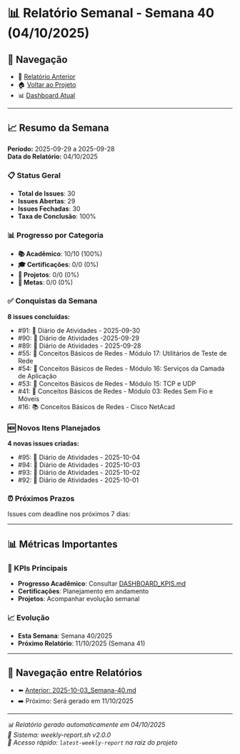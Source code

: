 # 📊 Relatório Semanal - Semana 40 (04/10/2025)

## 🔗 Navegação
- 📄 [Relatório Anterior](./2025-10-03_Semana-40.md)
- 🏠 [Voltar ao Projeto](../../README.md)
- 📊 [Dashboard Atual](../../DASHBOARD_KPIS.md)

---

## 📈 Resumo da Semana
**Período:** 2025-09-29 a 2025-09-28  
**Data do Relatório:** 04/10/2025

### 📋 Status Geral
- **Total de Issues**: 30
- **Issues Abertas**: 29  
- **Issues Fechadas**: 30
- **Taxa de Conclusão**: 100%

### 📊 Progresso por Categoria
- **📚 Acadêmico**: 10/10 (100%)
- **🎓 Certificações**: 0/0 (0%)
- **🚀 Projetos**: 0/0 (0%)
- **🎯 Metas**: 0/0 (0%)

### ✅ Conquistas da Semana
**8 issues concluídas:**
- #91: 📝 Diário de Atividades - 2025-09-30
- #90: 📝 Diário de Atividades -2025-09-29
- #89: 📝 Diário de Atividades - 2025-09-28
- #55: 📖 Conceitos Básicos de Redes - Módulo 17: Utilitários de Teste de Rede
- #54: 📖 Conceitos Básicos de Redes - Módulo 16: Serviços da Camada de Aplicação
- #53: 📖 Conceitos Básicos de Redes - Módulo 15: TCP e UDP
- #41: 📖 Conceitos Básicos de Redes - Módulo 03: Redes Sem Fio e Móveis
- #16: 📚 Conceitos Básicos de Redes - Cisco NetAcad

### 🆕 Novos Itens Planejados
**4 novas issues criadas:**
- #95: 📝 Diário de Atividades - 2025-10-04
- #94: 📝 Diário de Atividades - 2025-10-03
- #93: 📝 Diário de Atividades - 2025-10-02
- #92: 📝 Diário de Atividades - 2025-10-01

### ⏰ Próximos Prazos
Issues com deadline nos próximos 7 dias:

---

## 📊 Métricas Importantes

### 🎯 KPIs Principais
- **Progresso Acadêmico**: Consultar [DASHBOARD_KPIS.md](../../DASHBOARD_KPIS.md)
- **Certificações**: Planejamento em andamento
- **Projetos**: Acompanhar evolução semanal

### 📈 Evolução
- **Esta Semana**: Semana 40/2025
- **Próximo Relatório**: 11/10/2025 (Semana 41)

---

## 🔄 Navegação entre Relatórios
- ⬅️ [Anterior: 2025-10-03_Semana-40.md](./2025-10-03_Semana-40.md)
- ➡️ Próximo: Será gerado em 11/10/2025

---

*📊 Relatório gerado automaticamente em 04/10/2025*  
*🤖 Sistema: weekly-report.sh v2.0.0*  
*🔗 Acesso rápido: `latest-weekly-report` na raiz do projeto*

